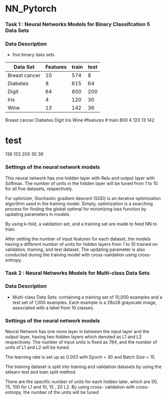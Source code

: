 # NN_Pytorch

### Task 1 :  Neural Networks Models for Binary Classifcation 5 Data Sets

### Data Description

- five binary data sets 

|  Data Set     |    Features   |  train  |    test   |
| ------------- | ------------- | ------- | --------- |
| Breast cancer |           10  |   574   |     8     |
|   Diabetes    |           8   |   615   |     64    |
|   Digit       |           64  |   800   |    200    |
|      Iris     |           4   |   120   |     30    |
|     Wine      |          13   |   142   |     36    |


Breast cancer Diabetes Digit
Iris Wine
#features # train
800 4 120 13 142
# test
  136
  153
  200
  30
  36
      

### Settings of the neural network models

This neural network has one hidden layer with Relu and output layer with Softmax.
The number of units in the hidden layer will be tuned from 1 to 10 for all five datasets, respectively.

For optimizer, Stochastic gradient descent (SGD) is an iterative optimization algorithm used in the training model. Simply, optimization is a searching process for finding the global optimal for minimizing loss function by updating parameters in models.

By using k-fold, a validation set, and a training set are made to feed NN to train. 

After setting the number of input features for each dataset, the models having a different number of units for hidden layers from 1 to 10 trained on validation, training, and test dataset. The updating parameter is also conducted during the training model with cross-validation using cross-entropy.


### Task 2  :  Neural Networks Models for Multi-class Data Sets

### Data Description

-  Multi-class Data Sets: containing a training set of 10,000 examples and a test set of 1,000 examples. Each example is a 28x28 grayscale image, associated with a label from 10 classes. 


### Settings of the neural network models

Neural Network has one more layer in between the input layer and the output layer, having two hidden layers which denoted as L1 and L2 respectively. The number of input units is fixed as 784, and the number of units of L1 and L2 will be tuned.

The learning rate is set up as 0.003 with Epoch = 30 and Batch Size = 15. 
 
The training dataset is split into training and validation datasets by using the sklearn test and train split method. 

There are the specific number of units for each hidden later, which are 50, 75, 100 for L1 and 10, 15 , 20 L2. By using cross- validation with cross-entropy, the number of the units will be tuned
 

 
 
 
 






